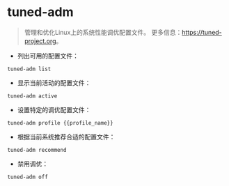 # tuned-adm

> 管理和优化Linux上的系统性能调优配置文件。
> 更多信息：<https://tuned-project.org>。

- 列出可用的配置文件：

`tuned-adm list`

- 显示当前活动的配置文件：

`tuned-adm active`

- 设置特定的调优配置文件：

`tuned-adm profile {{profile_name}}`

- 根据当前系统推荐合适的配置文件：

`tuned-adm recommend`

- 禁用调优：

`tuned-adm off`